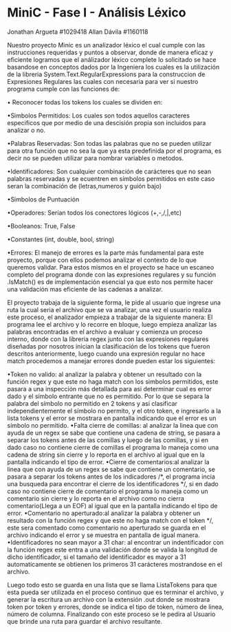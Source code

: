 # MiniC - Fase I - Análisis Léxico
Jonathan Argueta #1029418 Allan Dávila #1160118

Nuestro proyecto Minic es un analizador léxico el cual cumple con las instrucciones requeridas y puntos a observar, donde de manera eficaz y eficiente logramos que el análizador léxico complete lo solicitado se hace basandose en conceptos dados por la Ingeniera los cuales es la utilización de la libreria System.Text.RegularExpressions para la construccion de Expresiones Regulares las cuales con necesaria para ver si nuestro programa cumple con las funciones de:

• Reconocer todas los tokens los cuales se dividen en:

  •Simbolos Permitidos: Los cuales son todos aquellos caracteres especificos que por medio de una descisión propia son incluidos para analizar o no.
  
  •Palabras Reservadas: Son todas las palabras que no se pueden utilizar para otra función que no sea la que ya esta predefinida por el programa, es decir no se pueden 
  utilizar para nombrar variables o metodos.
  
  •Identificadores: Son cualquier combinación de carácteres que no sean palabras reservadas y se ecuentren en símbolos permitidos en este caso seran la combinación de 
  (letras,numeros y guión bajo) 
  
  •Simbolos de Puntuación
  
  •Operadores: Serían todos los conectores lógicos (+,-,/,|,etc)
  
  •Booleanos: True, False
  
  •Constantes (int, double, bool, string)
  
  •Errores: El manejo de errores es la parte más fundamental para este proyecto, porque con ellos podemos analizar el contexto de lo que queremos validar. Para estos mismos en 
  el proyecto se hace un escaneo completo del programa donde con las expresiones regulares y su función .IsMatch() es de implementación esencial ya que esto nos permite hacer una validación mas eficiente de las cadenas a analizar.
  
  
El proyecto trabaja de la siguiente forma, le pide al usuario que ingrese una ruta la cual seria el archivo que se va analizar, una vez el usuario realiza este proceso, el analizador empieza a trabajar de la siguiente manera: El programa lee el archivo y lo recorre en bloque, luego empieza analizar las palabras encontradas en el archivo a evaluar y comienza un proceso interno, donde con la libreria regex junto con las expresiones regulares diseñadas por nosotros inician la clasificación de los tokens que fueron descritos anteriormente, luego cuando una expresión regular no hace match procedemos a manejar errores donde pueden estar los siguientes:

•Token no valido: al analizar la palabra y obtener un resultado con la función regex y que este no haga match con los simbolos permitidos, este pasara a una inspección más detallada para asi determinar cual es error dado y el símbolo entrante que no es permitido. Por lo que se separa la palabra del símbolo no permitido en 2 tokens y así clasificar independientemente el símbolo no permito, y el otro token, e ingresarlo a la lista tokens y el error se mostrara en pantalla indicando que el error es un símbolo no permitido.
•Falta cierre de comillas: al analizar la linea que con ayuda de un regex se sabe que contiene una cadena de string, se pasara a separar los tokens antes de las comillas y luego de las comillas, y si en dado caso no contiene cierre de comillas el programa lo maneja como una cadena de string sin cierre y lo reporta en el archivo al igual que en la pantalla indicando el tipo de error.
•Cierre de comentarios:al analizar la linea que con ayuda de un regex se sabe que contiene un comentario, se pasara a separar los tokens antes de los indicadores /*, el programa incia una busqueda para encontrar el cierre de los identificadores */, si en dado caso no contiene cierre de comentario el programa lo maneja como un comentario sin cierre y lo reporta en el archivo como no cierra comentario(Llega a un EOF) al igual que en la pantalla indicando el tipo de error.
•Comentario no aperturado:al analizar la palabra y obtener un resultado con la función regex y que este no haga match con el token */, este sera comentado como comentario no aperturado se guarda en el archivo indicando el error y se muestra en pantalla de igual manera.
•Identificadores no sean mayor a 31 char: al encontrar un indentificador con la función regex este entra a una validación donde se valida la longitud de dicho identificador, si el tamaño del identificador es mayor a 31 automaticamente se obtienen los primeros 31 carácteres mostrandose en el archivo.

Luego todo esto se guarda en una lista <string> que se llama ListaTokens para que esta pueda ser utilizada en el proceso continuo que es terminar el archivo, y generar la escritura un archivo con la extensión .out donde se mostrara token por token y errores, donde se indica el tipo de token, número de linea, número de columna. Finalizando con este proceso se le pedira al Usuario que brinde una ruta para guardar el archivo resultante.  
